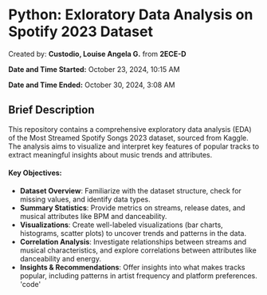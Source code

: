 # Python: Exloratory Data Analysis on Spotify 2023 Dataset

Created by: **Custodio, Louise Angela G.** from **2ECE-D** 

**Date and Time Started:** October 23, 2024, 10:15 AM  

**Date and Time Ended:** October 30, 2024, 3:08 AM

## Brief Description
This repository contains a comprehensive exploratory data analysis (EDA) of the Most Streamed Spotify Songs 2023 dataset, sourced from Kaggle. The analysis aims to visualize and interpret key features of popular tracks to extract meaningful insights about music trends and attributes.

#### Key Objectives:
- **Dataset Overview**: Familiarize with the dataset structure, check for missing values, and identify data types.
- **Summary Statistics**: Provide metrics on streams, release dates, and musical attributes like BPM and danceability.
- **Visualizations**: Create well-labeled visualizations (bar charts, histograms, scatter plots) to uncover trends and patterns in the data.
- **Correlation Analysis**: Investigate relationships between streams and musical characteristics, and explore correlations between attributes like danceability and energy.
- **Insights & Recommendations**: Offer insights into what makes tracks popular, including patterns in artist frequency and platform preferences.
'code'
  
